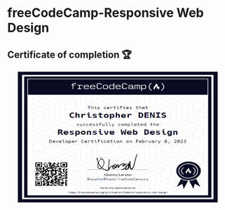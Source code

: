 # freeCodeCamp-Responsive Web Design

## Certificate of completion 🏆

<p align="center">
  <img width="460" height="300" src="./certificateofcompletion.png">
</p>
